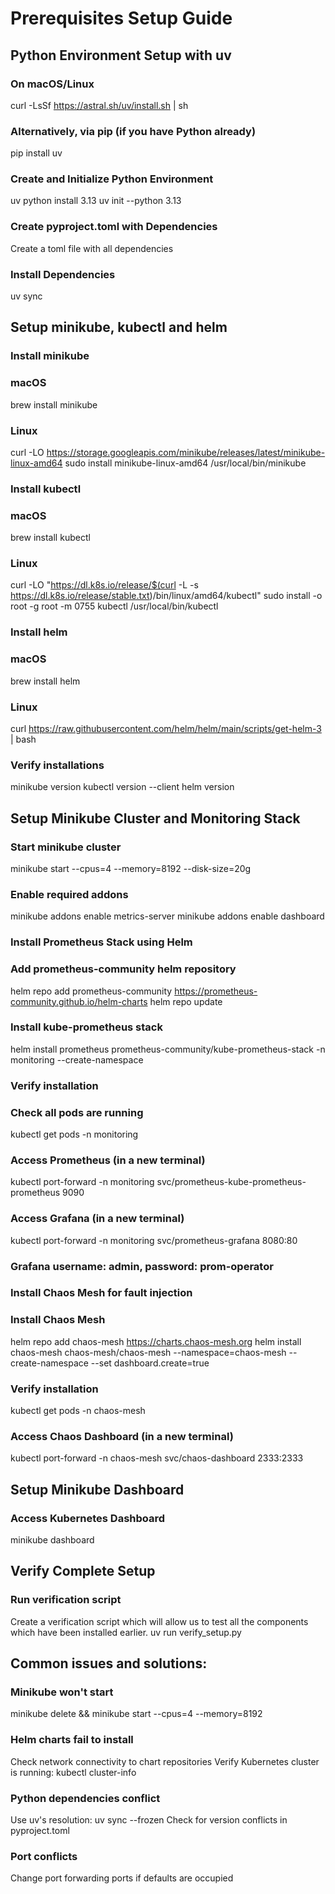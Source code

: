 # Prerequisites Setup Guide

## Python Environment Setup with uv
### On macOS/Linux
curl -LsSf https://astral.sh/uv/install.sh | sh

### Alternatively, via pip (if you have Python already)
pip install uv

### Create and Initialize Python Environment
uv python install 3.13
uv init --python 3.13

### Create pyproject.toml with Dependencies
Create a toml file with all dependencies

### Install Dependencies
uv sync


## Setup minikube, kubectl and helm
### Install minikube
### macOS
brew install minikube

### Linux
curl -LO https://storage.googleapis.com/minikube/releases/latest/minikube-linux-amd64
sudo install minikube-linux-amd64 /usr/local/bin/minikube

### Install kubectl
### macOS
brew install kubectl

### Linux
curl -LO "https://dl.k8s.io/release/$(curl -L -s https://dl.k8s.io/release/stable.txt)/bin/linux/amd64/kubectl"
sudo install -o root -g root -m 0755 kubectl /usr/local/bin/kubectl

### Install helm
### macOS
brew install helm

### Linux
curl https://raw.githubusercontent.com/helm/helm/main/scripts/get-helm-3 | bash

### Verify installations
minikube version
kubectl version --client
helm version

## Setup Minikube Cluster and Monitoring Stack
### Start minikube cluster
minikube start --cpus=4 --memory=8192 --disk-size=20g

### Enable required addons
minikube addons enable metrics-server
minikube addons enable dashboard

### Install Prometheus Stack using Helm
### Add prometheus-community helm repository
helm repo add prometheus-community https://prometheus-community.github.io/helm-charts
helm repo update

### Install kube-prometheus stack
helm install prometheus prometheus-community/kube-prometheus-stack -n monitoring --create-namespace

### Verify installation
### Check all pods are running
kubectl get pods -n monitoring

### Access Prometheus (in a new terminal)
kubectl port-forward -n monitoring svc/prometheus-kube-prometheus-prometheus 9090

### Access Grafana (in a new terminal)
kubectl port-forward -n monitoring svc/prometheus-grafana 8080:80
### Grafana username: admin, password: prom-operator

### Install Chaos Mesh for fault injection
### Install Chaos Mesh
helm repo add chaos-mesh https://charts.chaos-mesh.org
helm install chaos-mesh chaos-mesh/chaos-mesh --namespace=chaos-mesh --create-namespace --set dashboard.create=true

### Verify installation
kubectl get pods -n chaos-mesh

### Access Chaos Dashboard (in a new terminal)
kubectl port-forward -n chaos-mesh svc/chaos-dashboard 2333:2333

## Setup Minikube Dashboard
### Access Kubernetes Dashboard
minikube dashboard

## Verify Complete Setup
### Run verification script
Create a verification script which will allow us to test all the components which have been installed earlier.
uv run verify_setup.py


## Common issues and solutions:
### Minikube won't start
minikube delete && minikube start --cpus=4 --memory=8192

### Helm charts fail to install
Check network connectivity to chart repositories
Verify Kubernetes cluster is running: kubectl cluster-info

### Python dependencies conflict
Use uv's resolution: uv sync --frozen
Check for version conflicts in pyproject.toml

### Port conflicts
Change port forwarding ports if defaults are occupied
